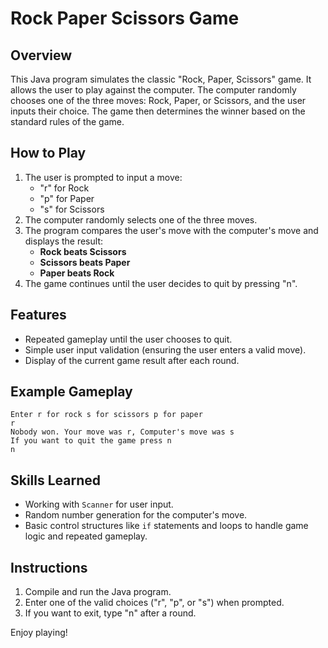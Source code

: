 # Rock Paper Scissors Game

## Overview
This Java program simulates the classic "Rock, Paper, Scissors" game. It allows the user to play against the computer. The computer randomly chooses one of the three moves: Rock, Paper, or Scissors, and the user inputs their choice. The game then determines the winner based on the standard rules of the game.

## How to Play
1. The user is prompted to input a move:
   - "r" for Rock
   - "p" for Paper
   - "s" for Scissors
2. The computer randomly selects one of the three moves.
3. The program compares the user's move with the computer's move and displays the result:
   - **Rock beats Scissors**
   - **Scissors beats Paper**
   - **Paper beats Rock**
4. The game continues until the user decides to quit by pressing "n".

## Features
- Repeated gameplay until the user chooses to quit.
- Simple user input validation (ensuring the user enters a valid move).
- Display of the current game result after each round.

## Example Gameplay
```
Enter r for rock s for scissors p for paper
r
Nobody won. Your move was r, Computer's move was s
If you want to quit the game press n
n
```

## Skills Learned
- Working with `Scanner` for user input.
- Random number generation for the computer's move.
- Basic control structures like `if` statements and loops to handle game logic and repeated gameplay.

## Instructions
1. Compile and run the Java program.
2. Enter one of the valid choices ("r", "p", or "s") when prompted.
3. If you want to exit, type "n" after a round.

Enjoy playing!
